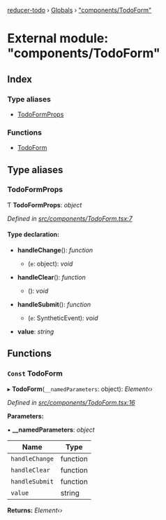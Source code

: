 [reducer-todo](../README.md) › [Globals](../globals.md) › ["components/TodoForm"](_components_todoform_.md)

# External module: "components/TodoForm"

## Index

### Type aliases

* [TodoFormProps](_components_todoform_.md#todoformprops)

### Functions

* [TodoForm](_components_todoform_.md#const-todoform)

## Type aliases

###  TodoFormProps

Ƭ **TodoFormProps**: *object*

*Defined in [src/components/TodoForm.tsx:7](https://github.com/fwesss/reducer-todo/blob/24fbc8d/reducer-todo/src/components/TodoForm.tsx#L7)*

#### Type declaration:

* **handleChange**(): *function*

  * (`e`: object): *void*

* **handleClear**(): *function*

  * (): *void*

* **handleSubmit**(): *function*

  * (`e`: SyntheticEvent): *void*

* **value**: *string*

## Functions

### `Const` TodoForm

▸ **TodoForm**(`__namedParameters`: object): *Element‹›*

*Defined in [src/components/TodoForm.tsx:16](https://github.com/fwesss/reducer-todo/blob/24fbc8d/reducer-todo/src/components/TodoForm.tsx#L16)*

**Parameters:**

▪ **__namedParameters**: *object*

Name | Type |
------ | ------ |
`handleChange` | function |
`handleClear` | function |
`handleSubmit` | function |
`value` | string |

**Returns:** *Element‹›*
